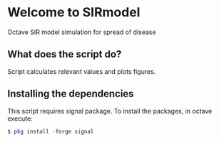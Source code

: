 # Welcome to SIRmodel
Octave SIR model simulation for spread of disease

## What does the script do?
Script calculates relevant values and plots figures.

## Installing the dependencies
This script requires signal package. To install the packages, in octave execute:
```octave
$ pkg install -forge signal
```

